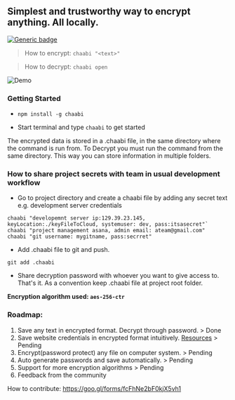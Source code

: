 ## Simplest and trustworthy way to encrypt anything. All locally.

[![Generic badge](https://img.shields.io/npm/dt/chaabi)](https://shields.io/)


> How to encrypt: `chaabi "<text>"`

> How to decrypt: `chaabi open`

![Demo](https://media.giphy.com/media/3og0IzGrdOeLLMbtoQ/giphy.gif)

### Getting Started

- `npm install -g chaabi`

- Start terminal and type `chaabi` to get started


The encrypted data is stored in a .chaabi file, in the same directory where the command is run from. To Decrypt you must run the command from the same directory. This way you can store information in multiple folders.

### How to share project secrets with team in usual development workflow

* Go to project directory and create a chaabi file by adding any secret text e.g. development server credentials 
```
chaabi "developemnt server ip:129.39.23.145, keyLocation:./keyFileToCloud, systemuser: dev, pass:itsasecret"`
chaabi "project management asana, admin email: ateam@gmail.com"
chaabi "git username: mygitname, pass:secrret"
```
* Add .chaabi file to git and push. 
```
git add .chaabi
```
* Share decryption password with whoever you want to give access to. 
That's it. As a convention keep .chaabi file at project root folder.

**Encryption algorithm used: `aes-256-ctr`**

### Roadmap:
1. Save any text in encrypted format. Decrypt through password. > Done
2. Save website credentials in encrypted format intuitively. [Resources](https://github.com/sindresorhus/opn) > Pending
3. Encrypt(password protect) any file on computer system. > Pending
4. Auto generate passwords and save automatically. > Pending
5. Support for more encryption algorithms > Pending
6. Feedback from the community



How to contribute: https://goo.gl/forms/fcFhNe2bF0kjX5vh1
